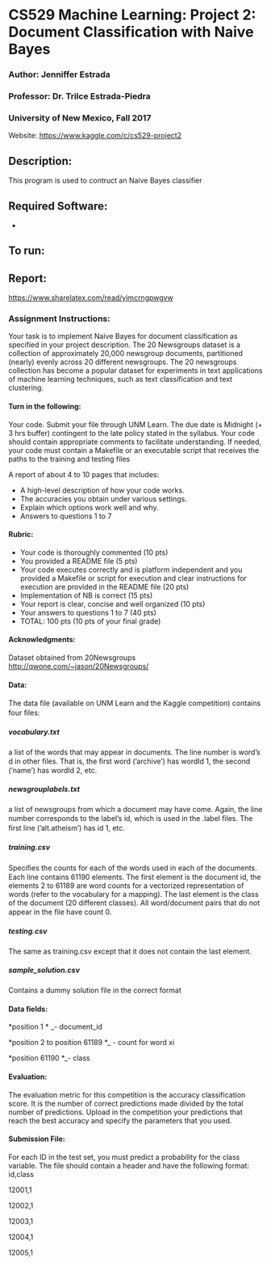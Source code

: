 # CS529 Machine Learning: Project 2: Document Classification with Naive Bayes

### Author: Jenniffer Estrada
### Professor: Dr. Trilce Estrada-Piedra
### University of New Mexico, Fall 2017

Website: https://www.kaggle.com/c/cs529-project2

## Description:
This program is used to contruct an Naive Bayes classifier 

## Required Software:
- 

## To run:

## Report:
https://www.sharelatex.com/read/yjmcrngpwgvw


### Assignment Instructions:
Your task is to implement Naive Bayes for document classification as specified in your project description. The 20 Newsgroups dataset is a collection of approximately 20,000 newsgroup documents, partitioned (nearly) evenly across 20 different newsgroups. The 20 newsgroups collection has become a popular dataset for experiments in text applications of machine learning techniques, such as text classification and text clustering.

#### Turn in the following:

Your code. Submit your file through UNM Learn. The due date is Midnight (+ 3 hrs buffer) contingent to the late policy stated in the syllabus. Your code should contain appropriate comments to facilitate understanding. If needed, your code must contain a Makefile or an executable script that receives the paths to the training and testing files

A report of about 4 to 10 pages that includes: 
- A high-level description of how your code works.
- The accuracies you obtain under various settings.
- Explain which options work well and why.
- Answers to questions 1 to 7 

#### Rubric:
- Your code is thoroughly commented (10 pts)
- You provided a README file (5 pts)
- Your code executes correctly and is platform independent and you provided a Makefile or script for execution and clear instructions for execution are provided in the README file (20 pts)
- Implementation of NB is correct (15 pts)
- Your report is clear, concise and well organized (10 pts)
- Your answers to questions 1 to 7 (40 pts)
- TOTAL: 100 pts (10 pts of your final grade)

#### Acknowledgments:
Dataset obtained from 20Newsgroups http://qwone.com/~jason/20Newsgroups/

#### Data:
The data ﬁle (available on UNM Learn and the Kaggle competition) contains four ﬁles:

##### vocabulary.txt 
a list of the words that may appear in documents. The line number is word’s d in other ﬁles. That is, the ﬁrst word (’archive’) has wordId 1, the second (’name’) has wordId 2, etc.

##### newsgrouplabels.txt
a list of newsgroups from which a document may have come. Again, the line number corresponds to the label’s id, which is used in the .label ﬁles. The ﬁrst line (’alt.atheism’) has id 1, etc.

##### training.csv 
Speciﬁes the counts for each of the words used in each of the documents. Each line contains 61190 elements. The first element is the document id, the elements 2 to 61189 are word counts for a vectorized representation of words (refer to the vocabulary for a mapping). The last element is the class of the document (20 different classes). All word/document pairs that do not appear in the ﬁle have count 0.

##### testing.csv 
The same as training.csv except that it does not contain the last element.

##### sample_solution.csv 
Contains a dummy solution file in the correct format

#### Data fields:

*position 1 * _- document_id

*position 2 to position 61189 *_ - count for word xi

*position 61190 *_- class


#### Evaluation:
The evaluation metric for this competition is the accuracy classification score. It is the number of correct predictions made divided by the total number of predictions. Upload in the competition your predictions that reach the best accuracy and specify the parameters that you used. 

#### Submission File:
For each ID in the test set, you must predict a probability for the class variable. The file should contain a header and have the following format:
id,class

12001,1

12002,1

12003,1

12004,1

12005,1
